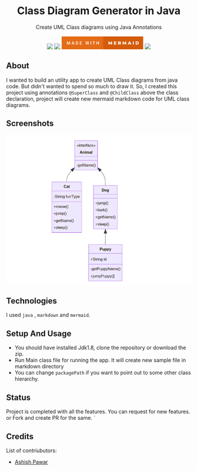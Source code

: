 <div align='center'>
  
<h1> Class Diagram Generator in Java </h1>
Create UML Class diagrams using Java Annotations
  <br/>
  <br/>
  <img src="https://img.shields.io/badge/java-%23ED8B00.svg?style=for-the-badge&logo=java&logoColor=white" height="35px">
  <img src="https://img.shields.io/badge/Visual%20Studio%20Code-0078d7.svg?style=for-the-badge&logo=visual-studio-code&logoColor=white" height="35px">
  <img src=".github/made-with-mermaid.svg" height="35px">
  <img src="https://img.shields.io/badge/Markdown-000000?style=for-the-badge&logo=markdown&logoColor=white" height="38px">
</div>

## About
I wanted to build an utility app to create UML Class diagrams from java code. But didn't wanted to spend so much to draw it. So, I created this project using annotations `@SuperClass` and `@ChildClass` above the class declaration, project will create new mermaid markdown code for UML class diagrams.

  

## Screenshots
<img src=".github/screenshot2.png" >

## Technologies

I used `java` , `markdown` and `mermaid`.

## Setup And Usage

- You should have installed Jdk1.8, clone the repository or download the zip.
- Run Main class file for running the app. It will create new sample file in markdown directory
- You can change `packagePath` if you want to point out to some other class hierarchy. 

## Status

Project is completed with all the features. You can request for new features. or Fork and create PR for the same. `

## Credits

List of contriubutors:

- [Ashish Pawar](https://github.com/ashishpawar517)
